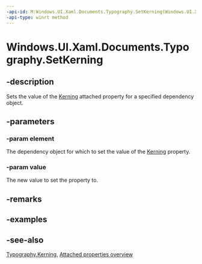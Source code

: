```yaml
---
-api-id: M:Windows.UI.Xaml.Documents.Typography.SetKerning(Windows.UI.Xaml.DependencyObject,System.Boolean)
-api-type: winrt method
---
```


<!-- Method syntax
public void SetKerning(Windows.UI.Xaml.DependencyObject element, System.Boolean value)
-->

# Windows.UI.Xaml.Documents.Typography.SetKerning

## -description
Sets the value of the [Kerning](typography_kerning.md) attached property for a specified dependency object.



## -parameters
### -param element
The dependency object for which to set the value of the [Kerning](typography_kerning.md) property.

### -param value
The new value to set the property to.

## -remarks

## -examples

## -see-also

[Typography.Kerning](typography_kerning.md), [Attached properties overview](/windows/uwp/xaml-platform/attached-properties-overview)

